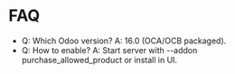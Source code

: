 # FAQ

- Q: Which Odoo version? A: 16.0 (OCA/OCB packaged).
- Q: How to enable? A: Start server with --addon purchase_allowed_product or install in UI.
